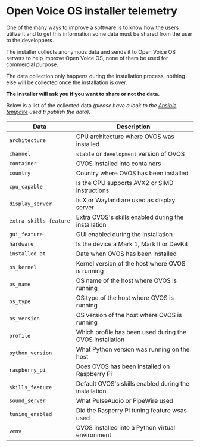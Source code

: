 # Open Voice OS installer telemetry

One of the many ways to improve a software is to know how the users utilize it and to get this information some data must be shared from the user to the developpers.

The installer collects anonymous data and sends it to Open Voice OS servers to help improve Open Voice OS, none of them be used for commercial purpose.

The data collection only happens during the installation process, nothing else will be collected once the installation is over.

**The installer will ask you if you want to share or not the data.**

Below is a list of the collected data _(please have a look to the [Ansible tempalte](https://github.com/OpenVoiceOS/ovos-installer/blob/main/ansible/roles/ovos_installer/templates/telemetry.json.j2) used ti publish the data)_.

| Data                   | Description                                              |
| ---------------------- | -------------------------------------------------------- |
| `architecture`         | CPU architecture where OVOS was installed                |
| `channel`              | `stable` or `development` version of OVOS                |
| `container`            | OVOS installed into containers                           |
| `country`              | Country where OVOS has been installed                    |
| `cpu_capable`          | Is the CPU supports AVX2 or SIMD instructions            |
| `display_server`       | Is X or Wayland are used as display server               |
| `extra_skills_feature` | Extra OVOS's skills enabled during the installation      |
| `gui_feature`          | GUI enabled during the installation                      |
| `hardware`             | Is the device a Mark 1, Mark II or DevKit                |
| `installed_at`         | Date when OVOS has been installed                        |
| `os_kernel`            | Kernel version of the host where OVOS is running         |
| `os_name`              | OS name of the host where OVOS is running                |
| `os_type`              | OS type of the host where OVOS is running                |
| `os_version`           | OS version of the host where OVOS is running             |
| `profile`              | Which profile has been used during the OVOS installation |
| `python_version`       | What Python version was running on the host              |
| `raspberry_pi`         | Does OVOS has been installed on Raspberry Pi             |
| `skills_feature`       | Default OVOS's skills enabled during the installation    |
| `sound_server`         | What PulseAudio or PipeWire used                         |
| `tuning_enabled`       | Did the Rasperry Pi tuning feature wsas used             |
| `venv`                 | OVOS installed into a Python virtual environment         |

